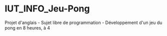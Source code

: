 # IUT_INFO_Jeu-Pong
Projet d'anglais - Sujet libre de programmation - Développement d'un jeu du pong en 8 heures, à 4
